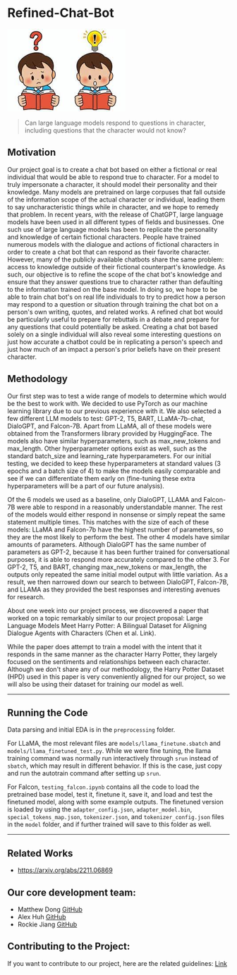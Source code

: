 # Refined-Chat-Bot

![logo](./image.jpg)

> Can large language models respond to questions in character, including questions that the character would not know?

## Motivation
Our project goal is to create a chat bot based on either a fictional or real individual that would be able to respond true to character. For a model to truly impersonate a character, it should model their personality and their knowledge. Many models are pretrained on large corpuses that fall outside of the information scope of the actual character or individual, leading them to say uncharacteristic things while in character, and we hope to remedy that problem.
In recent years, with the release of ChatGPT, large language models have been used in all different types of fields and businesses. One such use of large language models has been to replicate the personality and knowledge of certain fictional characters. People have trained numerous models with the dialogue and actions of fictional characters in order to create a chat bot that can respond as their favorite character. However, many of the publicly available chatbots share the same problem: access to knowledge outside of their fictional counterpart's knowledge. As such, our objective is to refine the scope of the chat bot's knowledge and ensure that they answer questions true to character rather than defaulting to the information trained on the base model. In doing so, we hope to be able to train chat bot's on real life individuals to try to predict how a person may respond to a question or situation through training the chat bot on a person's own writing, quotes, and related works. A refined chat bot would be particularly useful to prepare for rebuttals in a debate and prepare for any questions that could potentially be asked. Creating a chat bot based solely on a single individual will also reveal some interesting questions on just how accurate a chatbot could be in replicating a person's speech and just how much of an impact a person's prior beliefs have on their present character.

## Methodology
Our first step was to test a wide range of models to determine which would be the best to work with. We decided to use PyTorch as our machine learning library due to our previous experience with it. We also selected a few different LLM models to test: GPT-2, T5, BART, LLaMA-7b-chat, DialoGPT, and Falcon-7B. Apart from LLaMA, all of these models were obtained from the Transformers library provided by HuggingFace. The models also have similar hyperparameters, such as max_new_tokens and max_length. Other hyperparameter options exist as well, such as the standard batch_size and learning_rate hyperparameters. For our initial testing, we decided to keep these hyperparameters at standard values (3 epochs and a batch size of 4) to make the models easily comparable and see if we can differentiate them early on (fine-tuning these extra hyperparameters will be a part of our future analysis).

Of the 6 models we used as a baseline, only DialoGPT, LLAMA and Falcon-7B were able to respond in a reasonably understandable manner. The rest of the models would either respond in nonsense or simply repeat the same statement multiple times. This matches with the size of each of these models: LLaMA and Falcon-7b have the highest number of parameters, so they are the most likely to perform the best. The other 4 models have similar amounts of parameters. Although DialoGPT has the same number of parameters as GPT-2, because it has been further trained for conversational purposes, it is able to respond more accurately compared to the other 3. For GPT-2, T5, and BART, changing max_new_tokens or max_length, the outputs only repeated the same initial model output with little variation. As a result, we then narrowed down our search to between DialoGPT, Falcon-7B, and LLAMA as they provided the best responses and interesting avenues for research.

About one week into our project process, we discovered a paper that worked on a topic remarkably similar to our project proposal: Large Language Models Meet Harry Potter: A Bilingual Dataset for Aligning Dialogue Agents with Characters (Chen et al. Link).

While the paper does attempt to train a model with the intent that it responds in the same manner as the character Harry Potter, they largely focused on the sentiments and relationships between each character. Although we don't share any of our methodology, the Harry Potter Dataset (HPD) used in this paper is very conveniently aligned for our project, so we will also be using their dataset for training our model as well.

---

## Running the Code
Data parsing and initial EDA is in the `preprocessing` folder. 

For LLaMA, the most relevant files are `models/llama_finetune.sbatch` and `models/llama_finetuned_test.py`. While we were fine tuning, the llama training command was normally run interactively through `srun` instead of `sbatch`, which may result in different behavior. If this is the case, just copy and run the autotrain command after setting up `srun`.

For Falcon, `testing_falcon.ipynb` contains all the code to load the pretrained base model, test it, finetune it, save it, and load and test the finetuned model, along with some example outputs. The finetuned version is loaded by using the `adapter_config.json`, `adapter_model.bin`, `special_tokens_map.json`, `tokenizer.json`, and `tokenizer_config.json` files in the `model` folder, and if further trained will save to this folder as well.

---
## Related Works
* <https://arxiv.org/abs/2211.06869>

## Our core development team:
* Matthew Dong [GitHub](https://github.com/Matt-J-Dong)
* Alex Huh [GitHub](https://github.com/Alex-Huh)
* Rockie Jiang [GitHub](https://github.com/rj1551)

## Contributing to the Project:
If you want to contribute to our project, here are the related guidelines: [Link](./CONTRIBUTING.md)

